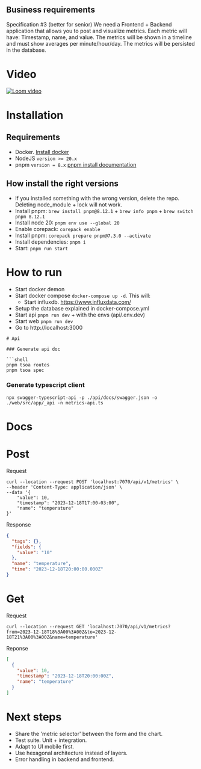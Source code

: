 ## Business requirements

Specification #3 (better for senior)
We need a Frontend + Backend application that allows you to post and visualize metrics.
Each metric will have: Timestamp, name, and value.
The metrics will be shown in a timeline and must show averages per minute/hour/day.
The metrics will be persisted in the database.

# Video

[![Loom video](https://cdn.loom.com/sessions/thumbnails/0daf9b006636473fb6775046f1c81cc4-with-play.gif)](https://www.loom.com/share/0daf9b006636473fb6775046f1c81cc4?sid=1236adfb-9434-4e3d-8682-187623e8ffe3 "Loom video")

# Installation

## Requirements

- Docker. [Install docker](https://docs.docker.com/get-docker/)
- NodeJS `version >= 20.x`
- pnpm `version = 8.x` [pnpm install documentation](https://pnpm.io/installation)

## How install the right versions

- If you installed something with the wrong version, delete the repo. Deleting node_module + lock will not work.
- Install pnpm: `brew install pnpm@8.12.1` + `brew info pnpm` + `brew switch pnpm 8.12.1`
- Install node 20: `pnpm env use --global 20`
- Enable corepack: `corepack enable`
- Install pnpm: `corepack prepare pnpm@7.3.0 --activate`
- Install dependencies: `pnpm i`
- Start: `pnpm run start`

# How to run
- Start docker demon 
- Start docker compose `docker-compose up -d`. This will:
    - Start influxdb. https://www.influxdata.com/
- Setup the database explained in docker-compose.yml
- Start api `pnpm run dev` + with the envs (api/.env.dev)
- Start web `pnpm run dev`
- Go to http://localhost:3000

```shell
# Api

### Generate api doc
    
```shell
pnpm tsoa routes
pnpm tsoa spec
```

### Generate typescript client

```shell
npx swagger-typescript-api -p ./api/docs/swagger.json -o ./web/src/app/_api -n metrics-api.ts
```




# Docs

# Post

Request

```shell
curl --location --request POST 'localhost:7070/api/v1/metrics' \
--header 'Content-Type: application/json' \
--data '{
    "value": 10,
    "timestamp": "2023-12-18T17:00-03:00",
    "name": "temperature"
}'
```

Response

```json
{
  "tags": {},
  "fields": {
    "value": "10"
  },
  "name": "temperature",
  "time": "2023-12-18T20:00:00.000Z"
}
```

# Get

Request

```shell
curl --location --request GET 'localhost:7070/api/v1/metrics?from=2023-12-18T18%3A00%3A00Z&to=2023-12-18T21%3A00%3A00Z&name=temperature'
```

Reponse

```json
[
  {
    "value": 10,
    "timestamp": "2023-12-18T20:00:00Z",
    "name": "temperature"
  }
]
```

# Next steps
- Share the 'metric selector' between the form and the chart.
- Test suite. Unit + integration.
- Adapt to UI mobile first.
- Use hexagonal architecture instead of layers.
- Error handling in backend and frontend.